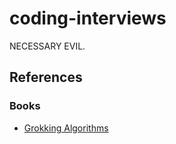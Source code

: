 # coding-interviews

NECESSARY EVIL.

## References

### Books

- [Grokking Algorithms](https://learning.oreilly.com/library/view/grokking-algorithms-an/9781617292231/)
